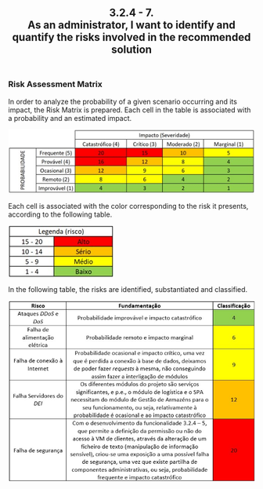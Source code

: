 <h2 align="center">3.2.4 - 7.<br>As an administrator, I want to identify and quantify the risks involved in the recommended solution<br><br></h2>


### Risk Assessment Matrix


In order to analyze the probability of a given scenario occurring and its impact, the Risk Matrix is prepared. Each cell in the table is associated with a probability and an estimated impact.

![Matriz Avaliação de Riscos](./images/matriz_av_riscos.jpg)

Each cell is associated with the color corresponding to the risk it presents, according to the following table.

![Legenda tabela](./images/legenda.jpg)

In the following table, the risks are identified, substantiated and classified.

![Legenda tabela](./images/analise_riscos.jpg)